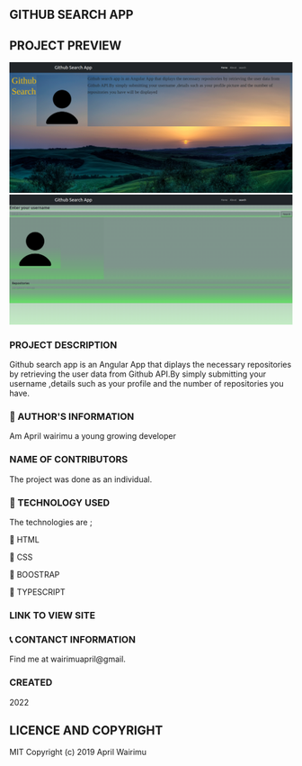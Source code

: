 ## GITHUB SEARCH APP

## PROJECT PREVIEW

![GITHUB SEARCH APP](src/assets/project%20sreenshot/Screenshot%201.png)
![GITHUB SEARCH APP](src/assets/project%20sreenshot/Screenshot%202.png)

### PROJECT DESCRIPTION

Github search app is an Angular App that diplays the necessary repositories by retrieving the user data from Github API.By simply submitting your username ,details such as your profile and the number of repositories you have.

### :information_desk_person: AUTHOR'S INFORMATION

Am April wairimu a young growing developer

### NAME OF CONTRIBUTORS

The project was done as an individual.

### :pushpin: TECHNOLOGY USED

The technologies are ;

:small_blue_diamond: HTML

:small_blue_diamond: CSS

:small_blue_diamond: BOOSTRAP

:small_blue_diamond: TYPESCRIPT

### LINK TO VIEW SITE

### :telephone_receiver: CONTANCT INFORMATION

Find me at wairimuapril@gmail.

### CREATED

2022

## LICENCE AND COPYRIGHT

MIT Copyright (c) 2019 April Wairimu
